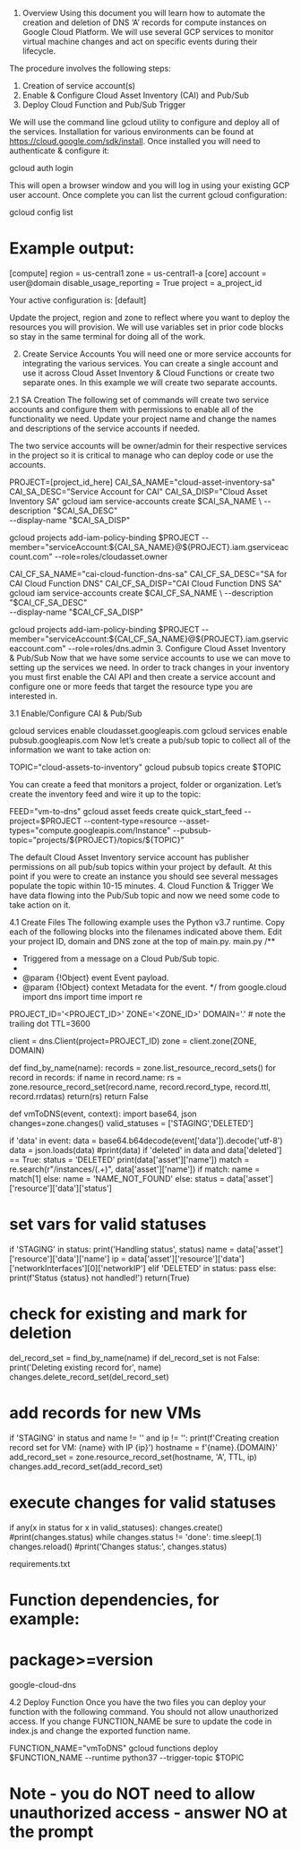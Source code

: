 1. Overview
Using this document you will learn how to automate the creation and deletion of DNS ‘A’ records for compute instances on Google Cloud Platform.  We will use several GCP services to monitor virtual machine changes and act on specific events during their lifecycle. 


The procedure involves the following steps:


1. Creation of service account(s)
2. Enable & Configure Cloud Asset Inventory (CAI) and Pub/Sub
3. Deploy Cloud Function and Pub/Sub Trigger


We will use the command line gcloud utility to configure and deploy all of the services. Installation for various environments can be found at https://cloud.google.com/sdk/install. Once installed you will need to authenticate & configure it:


gcloud auth login
	

This will open a browser window and you will log in using your existing GCP user account. Once complete you can list the current gcloud configuration:


gcloud config list

# Example output:


[compute]
region = us-central1
zone = us-central1-a
[core]
account = user@domain
disable_usage_reporting = True
project = a_project_id

Your active configuration is: [default]
	

Update the project, region and zone to reflect where you want to deploy the resources you will provision. We will use variables set in prior code blocks so stay in the same terminal for doing all of the work.


2. Create Service Accounts
You will need one or more service accounts for integrating the various services. You can create a single account and use it across Cloud Asset Inventory & Cloud Functions or create two separate ones. In this example we will create two separate accounts.


2.1 SA Creation
The following set of commands will create two service accounts and configure them with permissions to enable all of the functionality we need. Update your project name and change the names and descriptions of the service accounts if needed.


The two service accounts will be owner/admin for their respective services in the project so it is critical to manage who can deploy code or use the accounts.


PROJECT=[project_id_here]
CAI_SA_NAME="cloud-asset-inventory-sa"
CAI_SA_DESC="Service Account for CAI"
CAI_SA_DISP="Cloud Asset Inventory SA"
gcloud iam service-accounts create $CAI_SA_NAME \
   --description "$CAI_SA_DESC" \
   --display-name "$CAI_SA_DISP"

gcloud projects add-iam-policy-binding $PROJECT --member="serviceAccount:${CAI_SA_NAME}@${PROJECT}.iam.gserviceaccount.com" --role=roles/cloudasset.owner

CAI_CF_SA_NAME="cai-cloud-function-dns-sa"
CAI_CF_SA_DESC="SA for CAI Cloud Function DNS"
CAI_CF_SA_DISP="CAI Cloud Function DNS SA"
gcloud iam service-accounts create $CAI_CF_SA_NAME \
   --description "$CAI_CF_SA_DESC" \
   --display-name "$CAI_CF_SA_DISP"

gcloud projects add-iam-policy-binding $PROJECT --member="serviceAccount:${CAI_CF_SA_NAME}@${PROJECT}.iam.gserviceaccount.com" --role=roles/dns.admin
	3. Configure Cloud Asset Inventory & Pub/Sub
Now that we have some service accounts to use we can move to setting up the services we need. In order to track changes in your inventory you must first enable the CAI API and then create a service account and  configure one or more feeds that target the resource type you are interested in.


3.1 Enable/Configure CAI & Pub/Sub


gcloud services enable cloudasset.googleapis.com
gcloud services enable pubsub.googleapis.com
	Now let’s create a pub/sub topic to collect all of the information we want to take action on:


TOPIC="cloud-assets-to-inventory"
gcloud pubsub topics create $TOPIC
	

You can create a feed that monitors a project, folder or organization. Let’s create the inventory feed and wire it up to the topic:


FEED="vm-to-dns"
gcloud asset feeds create quick_start_feed --project=$PROJECT --content-type=resource --asset-types="compute.googleapis.com/Instance" --pubsub-topic="projects/${PROJECT}/topics/${TOPIC}"
	

The default Cloud Asset Inventory service account has publisher permissions on all pub/sub topics within your project by default. At this point if you were to create an instance you should see several messages populate the topic within 10-15 minutes.
4. Cloud Function & Trigger
We have data flowing into the Pub/Sub topic and now we need some code to take action on it. 


4.1 Create Files
The following example uses the Python v3.7 runtime. Copy each of the following blocks into the filenames indicated above them. Edit your project ID, domain and DNS zone at the top of main.py.
main.py
/**
* Triggered from a message on a Cloud Pub/Sub topic.
*
* @param {!Object} event Event payload.
* @param {!Object} context Metadata for the event.
*/
from google.cloud import dns
import time
import re

PROJECT_ID='<PROJECT_ID>'
ZONE='<ZONE_ID>'
DOMAIN='<DOMAIN>.' # note the trailing dot
TTL=3600

client = dns.Client(project=PROJECT_ID)
zone = client.zone(ZONE, DOMAIN)

def find_by_name(name):
   records = zone.list_resource_record_sets()
   for record in records:
       if name in record.name:
           rs = zone.resource_record_set(record.name, record.record_type, record.ttl, record.rrdatas)
           return(rs)
   return False

def vmToDNS(event, context):
   import base64, json
   changes=zone.changes()
   valid_statuses = ['STAGING','DELETED']

   if 'data' in event:
       data = base64.b64decode(event['data']).decode('utf-8')
       data = json.loads(data)
       #print(data)
       if 'deleted' in data and data['deleted'] == True:
           status = 'DELETED'
           print(data['asset']['name'])
           match = re.search(r"/instances\/(.+)", data['asset']['name'])
           if match:
               name = match[1]
            else:
                name = 'NAME_NOT_FOUND'
       else:
           status = data['asset']['resource']['data']['status']

   # set vars for valid statuses
   if 'STAGING' in status:
       print('Handling status', status)
       name = data['asset']['resource']['data']['name']
       ip = data['asset']['resource']['data']['networkInterfaces'][0]['networkIP']
   elif 'DELETED' in status:
       pass
   else:
       print(f'Status {status} not handled!')
       return(True)

   # check for existing and mark for deletion
   del_record_set = find_by_name(name)
   if del_record_set is not False:
       print('Deleting existing record for', name)
       changes.delete_record_set(del_record_set)

   # add records for new VMs
   if 'STAGING' in status and name != '' and ip != '':
       print(f'Creating creation record set for VM: {name} with IP {ip}')
       hostname = f'{name}.{DOMAIN}'
       add_record_set = zone.resource_record_set(hostname, 'A', TTL, ip)
       changes.add_record_set(add_record_set)

   # execute changes for valid statuses
   if any(x in status for x in valid_statuses):
       changes.create()
       #print(changes.status)
       while changes.status != 'done':
           time.sleep(.1)
           changes.reload()
       #print('Changes status:', changes.status)
	



requirements.txt
# Function dependencies, for example:
# package>=version

google-cloud-dns
	



4.2 Deploy Function
Once you have the two files you can deploy your function with the following command. You should not allow unauthorized access. If you change FUNCTION_NAME be sure to update the code in index.js and change the exported function name.


FUNCTION_NAME="vmToDNS"
gcloud functions deploy $FUNCTION_NAME --runtime python37 --trigger-topic $TOPIC

# Note - you do NOT need to allow unauthorized access - answer NO at the prompt
